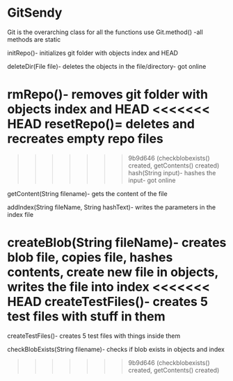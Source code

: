 # GitSendy

Git is the overarching class for all the functions
use Git.method() -all methods are static

initRepo()- initializes git folder with objects index and HEAD

deleteDir(File file)- deletes the objects in the file/directory- got online

rmRepo()- removes git folder with objects index and HEAD
<<<<<<< HEAD
resetRepo()= deletes and recreates empty repo files
=======

>>>>>>> 9b9d646 (checkblobexists() created, getContents() created)
hash(String input)- hashes the input- got online

getContent(String filename)- gets the content of the file

addIndex(String fileName, String hashText)- writes the parameters in the index file

createBlob(String fileName)- creates blob file, copies file, hashes contents, create new file in objects, writes the file into index
<<<<<<< HEAD
createTestFiles()- creates 5 test files with stuff in them
=======

createTestFiles()- creates 5 test files with things inside them

checkBlobExists(String filename)- checks if blob exists in objects and index
>>>>>>> 9b9d646 (checkblobexists() created, getContents() created)
